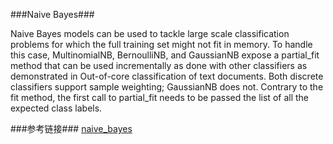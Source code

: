 ###Naive Bayes###

Naive Bayes models can be used to tackle large scale classification problems for which the full training set might not fit in memory. To handle this case, MultinomialNB, BernoulliNB, and GaussianNB expose a partial_fit method that can be used incrementally as done with other classifiers as demonstrated in Out-of-core classification of text documents. Both discrete classifiers support sample weighting; GaussianNB does not.
Contrary to the fit method, the first call to partial_fit needs to be passed the list of all the expected class labels.

###参考链接###
[naive_bayes](http://scikit-learn.org/stable/modules/naive_bayes.html)


